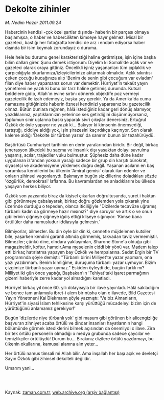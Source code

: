 # Dekolte zihinler

*M. Nedim Hazar 2011.09.24*

<td class="columnist-detail">
<p>Habercinin kendisi -çok özel şartlar dışında- haberin bir parçası olmaya başlamışsa, o haber ve habercilikten kimseye hayır gelmez. Misal bir gazeteci, bastığı her fotoğrafta kendisi de arz ı endam ediyorsa haber dışında bir isim koymak zorundayız o duruma.</p>
<p>
<div id="haberMetinDiv">
<p>Hele hele bu durumu genel karakteristiği haline getirmişse, işin içine başka bilim dalları girer. Şunu demek istiyorum: Diyelim ki Somali'de açlık var ve gazeteci olarak oraya gittiniz. Öncelikli işiniz yaşananları tüm çıplaklık ve çarpıcılığıyla okurlarınıza/izleyicilerinize aktarmak olmalıdır. Açlık sıkıntısı çeken çocuğu kucağınıza alıp 'Benim de senin gibi çocuğum var evladım' filan diye haber yaparsanız sorun var demektir. Hürriyet'in tekaüt yayın yönetmeni ne yazık ki bunu bir tarz haline getirmiş durumda. Kutsal beldelere gidip, Allah'ın evine sırtını dönerek objektife poz vermeyi gazetecilik ile izah edemeyiz, başka şey gerekir. Ya da Amerika'da cuma namazına gittiğinizde haberin öznesi kendinizi yaparsanız bu gazetecilik olmaz. Bütün bunlara rağmen, hâlâ istediğiniz kadar geri dönüş alamıyor, yazdıklarınız, yaptıklarınızın yeterince ses getirdiğini düşünmüyorsanız, toplumun sinir uçlarına baskı yaparak sivri çıkışlar denersiniz. Ertuğrul Özkök de öyle yapıyor ne yazık ki... Bakıyor ki kimsenin önemsediği, tartıştığı, ciddiye aldığı yok, işin şirazesini kaçırdıkça kaçırıyor. Son olarak kaleme aldığı 'Dekolte bir türban yazısı' da sanırım bunun bir tezahürüydü. 
<p>Başörtüsü Cumhuriyet tarihinin en derin yaralarından biridir. Bir değil, birkaç jenerasyon ülkedeki bu saçma ve insanlık dışı yasaktan dolayı savrulma yaşamış, acılar, trajediler vuku bulmuştur. Şüphesiz daha düne kadar uygulanan iz'andan yoksun yasağı sadece bir grup din karşıtı bürokrat, siyasetçi ve akademisyene yüklemek doğru değil. Yaşanan acıların en baş sorumlusu kendilerini bu ülkenin 'Amiral gemisi' olarak ilan edenler ve onların zihinsel vagonlarıydı. Bakmayın bugün siz dillerine doladıkları sözde 'özgürlük, demokrasi' laflarına. Bu kavramlardan ne anladıklarını bu ülkede yaşayan herkes biliyor.
<p>Özkök son yazısında biraz da kişisel çıkarları doğrultusunda, suret i haktan gibi görünmeye çabalayarak, birkaç doğru gözlemden yola çıkarak yine üzerinde durduğu o tepeden, olanca iticiliğiyle "Dizilerde tecavüze uğramış türbanlı kadın da görmeye hazır mısınız?" diye soruyor ve artık o ve onun gibilerinin çiğneye çiğneye iğdiş ettiği klişeye sığınıyor: 'Kimse bana örtülüler daha namusludur iddiasıyla gelmesin.'
<p>Bilmiyorlar, bilmezler. Bu din öyle bir din ki, cennetle müjdelenen kutsiler bile, yaşarken kendini garanti altında görmemiş, takvadan taviz vermemiştir. Bilmezler; çünkü dine, dindara yaklaşımları, Sharone Stone'a olduğu gibi magazineldir, koftur, hamdır.Ama meselenin ciddi bir yönü var. Madem talep etti birkaç hatırlatma yapayım bay Özkök ve hempalarına. Sedat Ergin bir TV programında şöyle demişti: "Türbanlı birini Milliyet'te yazar yapmam, ona yazı yazdırmam. Benim kimliğime, duruşuma türbanlı yazar uymuyor. Bizim çizgimize türbanlı yazar uymaz." Eskiden öyleydi de, bugün farklı mı? Milliyet iki gün önce yaptığı, Başbakan'ın 'Tehiyat'taki işaret parmağının gizemi haberiyle zerre kadar yol almadığını kanıtladı. 
<p>Hürriyet birkaç yıl önce 60. yılı dolayısıyla bir ilave yayınladı. Hâlâ sakladığım ve bence tam anlamıyla ibret-i alem bir nüsha olan o ilavede, Bild Gazetesi Yayın Yönetmeni Kai Diekmann şöyle yazmıştı: 'Ve biz Almanların, Hürriyet'in siyasi İslam tehlikesine karşı yürüttüğü mücadeleyi bizim için de yürüttüğünü anlamamız gerekiyor!'
<p>Bugün 'dizilerde niye türbanlı yok' gibi masum gibi görünen bir alicengizliğe başvuran zihniyet acaba örtülü ve dindar insanları hayatlarının hangi bölümünde görmek istediklerini bilmek açısından da önemliydi o ilave. Zira bir tek örtülü personelin olmadığı o medya grubunda sadece çaycılar ve temizlikçiler örtülüydü! Durum bu... Bırakınız dizilere örtülü yazdırmayı, bu ülkenin okullarına, kamusal alanına alın yeter...
<p>Her örtülü namus timsali mi Allah bilir. Ama inşallah her başı açık ve devletçi Sayın Özkök gibi zihinsel dekolteli değildir.
<p>Umarım yani... </p></p></p></p></p></p></p></p></div>
</p>


<p><br>
		 </br></p></td>

Kaynak: [zaman.com.tr](http://zaman.com.tr/yazar.do?yazino=1183113), [web.archive.org (arşiv bağlantısı)](http://web.archive.org/web/20111213094935/http://zaman.com.tr/yazar.do?yazino=1183113)
